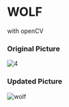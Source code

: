 # WOLF
with openCV

### Original Picture
![4](https://user-images.githubusercontent.com/79134287/139398397-5ec71d07-bbc5-40aa-8297-c0d0a0561f77.jpg)

### Updated Picture
![wolf](https://user-images.githubusercontent.com/79134287/139398536-c6f5a57f-9d04-4db3-ae98-5d7cc9323852.jpg)
